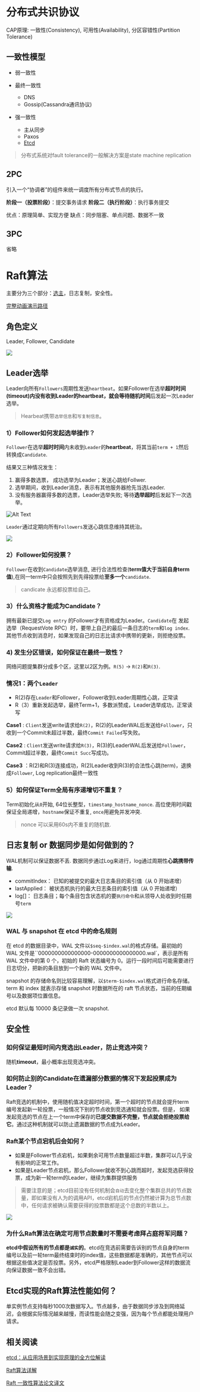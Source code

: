 # 分布式共识协议

CAP原理: 一致性(Consistency), 可用性(Availability), 分区容错性(Partition Tolerance)



## 一致性模型

- 弱一致性

- 最终一致性
  - DNS
  - Gossip(Cassandra通讯协议)

- 强一致性
    + 主从同步
    + Paxos
    + [Etcd](#Raft算法)

> 分布式系统对fault tolerance的一般解决方案是state machine replication



## 2PC

引入一个“协调者”的组件来统一调度所有分布式节点的执行。

**阶段一（投票阶段）**：提交事务请求
**阶段二（执行阶段）**：执行事务提交

优点：原理简单、实现方便
缺点：同步阻塞、单点问题、数据不一致



## 3PC

省略



# Raft算法

主要分为三个部分：[选主](#Leader选举)，日志复制，安全性。

[完整动画演示路径](http://thesecretlivesofdata.com/raft/)

## 角色定义

 Leader, Follower, Candidate

![](https://d.pr/free/i/wtgP4Z+)



## Leader选举

Leader向所有`Followers`周期性发送`heartbeat`。如果Follower在选举**超时时间(timeout)**内没有收到Leader的heartbeat，就会**等待随机时间**后发起一次Leader选举。

> Hearbeat携带`选举信息`和`写复制信息`。



### 1）Follower如何发起选举操作？

`Follower`在选举**超时时间**内未收到`Leader`的**heartbeat**，将其当前`term + 1`然后转换成`Candidate`.

结果又三种情况发生：  
1. 赢得多数选票， 成功选举为Leader；发送心跳给Follwer.
2. 选举期间，收到Leader消息，表示有其他服务器抢先当选Leader. 
3. 没有服务器赢得多数的选票，Leader选举失败; 等待**选举超时**后发起下一次选举。



![Alt Text](https://d.pr/free/i/j6GK27+)

`Leader`通过定期向所有`Followers`发送心跳信息维持其统治。

 ![](https://d.pr/free/i/ozizIi+)

### 2）Follower如何投票？

`Follower`在收到`Candidate`选举消息, 进行合法性检查(**term值大于当前自身term值**),在同一term中只会按照先到先得投票给**至多一个**`candidate`.

> candicate 永远都投票给自己。

### 3）什么资格才能成为Candidate？
拥有最新已提交`Log entry` 的Follower才有资格成为Leader。`Candidate`在 发起选举（RequestVote RPC）时，要带上自己的最后一条日志的`term`和`log index`. 其他节点收到消息时，如果发现自己的日志比请求中携带的更新，则拒绝投票。

### 4) 发生分区错误，如何保证在最终一致性？
网络问题提集群分成多个区，这里以2区为例。`R(5)` -> `R(2)`和`R(3)`.

### 情况1：两个`Leader`
- R(2)存在`Leader`和Follower，Follower收到Leader周期性心跳，正常读
- R（3）重新发起选举，最终Term+1，多数派赞成，Leader选举成功，正常读写

**Case1** : `Client`发送write请求给`R(2)`，R(2)的LeaderWAL后发送给`Follower`，只收到一个Commit未超过半数，最终`Commit Failed`写失败。

**Case2** :  `Client`发送write请求给`R(3)`，R(3)的LeaderWAL后发送给`Follower`，Commit超过半数，最终`Commit Succ`写成功。

**Case3** ：R(2)和R(3)连接成功，R(2)Leader收到R(3)的合法性心跳(term)，退换成`Follower`, Log replication最终一致性



### 5）如何保证Term全局有序递增切不重复？

Term初始化从`0`开始, 64位长整型，`timestamp_hostname_nonce`. 高位使用时间戳保证全局递增，`hostname`保证不重复, `once`用避免并发冲突.

> nonce 可以采用60s内不重复的随机数.
> 



## 日志复制 or 数据同步是如何做到的？

WAL机制可以保证数据不丢. 数据同步通过Log来进行，log通过周期性**心跳携带传输**.
- commitIndex： 已知的被提交的最大日志条目的索引值（从 0 开始递增）
- lastApplied： 被状态机执行的最大日志条目的索引值（从 0 开始递增）
- log[]： 日志条目；每个条目包含状态机的要`执行命令`和从领导人处收到时任期号`term`

![](https://d.pr/free/i/kdE1n5+)



### WAL 与 snapshot 在 etcd 中的命名规则

在 etcd 的数据目录中，WAL 文件以`$seq-$index.wal`的格式存储。最初始的 WAL 文件是``0000000000000000-0000000000000000.wal`，表示是所有 WAL 文件中的第 0 个，初始的 Raft 状态编号为 0。运行一段时间后可能需要进行日志切分，把新的条目放到一个新的 WAL 文件中。

snapshot 的存储命名则比较容易理解，以`$term-$index.wal`格式进行命名存储。term 和 index 就表示存储 snapshot 时数据所在的 raft 节点状态，当前的任期编号以及数据项位置信息。

etcd 默认每 10000 条记录做一次 snapshot.



## 安全性

### 如何保证最短时间内竞选出Leader，防止竞选冲突？

随机**timeout**，最小概率出现竞选冲突。



### 如何防止别的Candidate在遗漏部分数据的情况下发起投票成为Leader？

Raft竞选的机制中，使用随机值决定超时时间，第一个超时的节点就会提升term编号发起新一轮投票，一般情况下别的节点收到竞选通知就会投票。但是， 如果发起竞选的节点在上一个term中保存的**已提交数据不完整，节点就会拒绝投票给它**。通过这种机制就可以防止遗漏数据的节点成为Leader。



### Raft某个节点宕机后会如何？

- 如果是Follower节点宕机，如果剩余可用节点数量超过半数，集群可以几乎没有影响的正常工作。
- 如果是Leader节点宕机，那么Follower就收不到心跳而超时，发起竞选获得投票，成为新一轮term的Leader，继续为集群提供服务

> 需要注意的是；etcd目前没有任何机制会`自动`去变化整个集群总共的节点数量，即如果没有人为的调用API，etcd宕机后的节点仍然被计算为总节点数中，任何请求被确认需要获得的投票数都是这个总数的半数以上。

![](https://d.pr/free/i/kyxPJo+)



### 为什么Raft算法在确定可用节点数量时不需要考虑拜占庭将军问题？

**etcd中假设所有的节点都是`诚实`的**。etcd在竞选前需要告诉别的节点自身的term编号以及前一轮term最终结束时的index值，这些数据都是准确的，其他节点可以根据这些值决定是否投票。另外，etcd严格限制Leader到Follower这样的数据流向保证数据一致不会出错。



## Etcd实现的Raft算法性能如何？

单实例节点支持每秒1000次数据写入。节点越多，由于数据同步涉及到网络延迟，会根据实际情况越来越慢，而读性能会随之变强，因为每个节点都能处理用户请求。



## 相关阅读

[etcd：从应用场景到实现原理的全方位解读](https://www.infoq.cn/article/etcd-interpretation-application-scenario-implement-principle)

[Raft算法详解](https://zhuanlan.zhihu.com/p/32052223)

[Raft 一致性算法论文译文](https://www.infoq.cn/article/raft-paper)






















